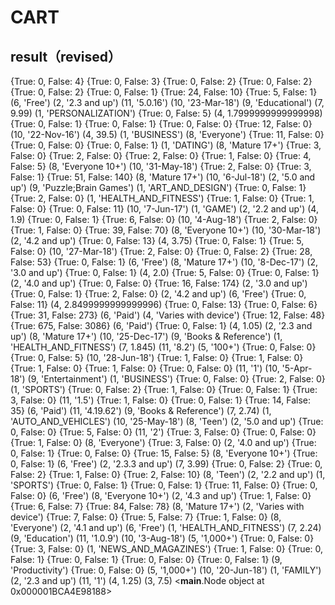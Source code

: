 # CART
## result（revised）
{True: 0, False: 4}
{True: 0, False: 3}
{True: 0, False: 2}
{True: 0, False: 2}
{True: 0, False: 2}
{True: 0, False: 1}
{True: 24, False: 10}
{True: 5, False: 1}
(6, 'Free')
(2, '2.3 and up')
(11, '5.0.16')
(10, '23-Mar-18')
(9, 'Educational')
(7, 9.99)
(1, 'PERSONALIZATION')
{True: 0, False: 5}
(4, 1.7999999999999998)
{True: 0, False: 1}
{True: 0, False: 1}
{True: 0, False: 0}
{True: 12, False: 0}
(10, '22-Nov-16')
(4, 39.5)
(1, 'BUSINESS')
(8, 'Everyone')
{True: 11, False: 0}
{True: 0, False: 0}
{True: 0, False: 1}
(1, 'DATING')
(8, 'Mature 17+')
{True: 3, False: 0}
{True: 2, False: 0}
{True: 2, False: 0}
{True: 1, False: 0}
{True: 4, False: 5}
(8, 'Everyone 10+')
(10, '31-May-18')
{True: 2, False: 0}
{True: 3, False: 1}
{True: 51, False: 140}
(8, 'Mature 17+')
(10, '6-Jul-18')
(2, '5.0 and up')
(9, 'Puzzle;Brain Games')
(1, 'ART_AND_DESIGN')
{True: 0, False: 1}
{True: 2, False: 0}
(1, 'HEALTH_AND_FITNESS')
{True: 1, False: 0}
{True: 1, False: 0}
{True: 0, False: 11}
(10, '7-Jun-17')
(1, 'GAME')
(2, '2.2 and up')
(4, 1.9)
{True: 0, False: 1}
{True: 6, False: 0}
(10, '4-Aug-18')
{True: 2, False: 0}
{True: 1, False: 0}
{True: 39, False: 70}
(8, 'Everyone 10+')
(10, '30-Mar-18')
(2, '4.2 and up')
{True: 0, False: 13}
(4, 3.75)
{True: 0, False: 1}
{True: 5, False: 0}
(10, '27-Mar-18')
{True: 2, False: 0}
{True: 0, False: 2}
{True: 28, False: 53}
{True: 0, False: 1}
(6, 'Free')
(8, 'Mature 17+')
(10, '8-Dec-17')
(2, '3.0 and up')
{True: 0, False: 1}
(4, 2.0)
{True: 5, False: 0}
{True: 0, False: 1}
(2, '4.0 and up')
{True: 0, False: 0}
{True: 16, False: 174}
(2, '3.0 and up')
{True: 0, False: 1}
{True: 2, False: 0}
(2, '4.2 and up')
(6, 'Free')
{True: 0, False: 11}
(4, 2.8499999999999996)
{True: 0, False: 13}
{True: 0, False: 6}
{True: 31, False: 273}
(6, 'Paid')
(4, 'Varies with device')
{True: 12, False: 48}
{True: 675, False: 3086}
(6, 'Paid')
{True: 0, False: 1}
(4, 1.05)
(2, '2.3 and up')
(8, 'Mature 17+')
(10, '25-Dec-17')
(9, 'Books & Reference')
(1, 'HEALTH_AND_FITNESS')
(7, 1.845)
(11, '8.2')
(5, '100+')
{True: 0, False: 0}
{True: 0, False: 5}
(10, '28-Jun-18')
{True: 1, False: 0}
{True: 1, False: 0}
{True: 1, False: 0}
{True: 1, False: 0}
{True: 0, False: 0}
(11, '1')
(10, '5-Apr-18')
(9, 'Entertainment')
(1, 'BUSINESS')
{True: 0, False: 0}
{True: 2, False: 0}
(1, 'SPORTS')
{True: 0, False: 2}
{True: 1, False: 0}
{True: 0, False: 1}
{True: 3, False: 0}
(11, '1.5')
{True: 1, False: 0}
{True: 0, False: 1}
{True: 14, False: 35}
(6, 'Paid')
(11, '4.19.62')
(9, 'Books & Reference')
(7, 2.74)
(1, 'AUTO_AND_VEHICLES')
(10, '25-May-18')
(8, 'Teen')
(2, '5.0 and up')
{True: 0, False: 0}
{True: 5, False: 0}
(11, '2')
{True: 3, False: 0}
{True: 0, False: 0}
{True: 1, False: 0}
(8, 'Everyone')
{True: 3, False: 0}
(2, '4.0 and up')
{True: 0, False: 1}
{True: 0, False: 0}
{True: 15, False: 5}
(8, 'Everyone 10+')
{True: 0, False: 1}
(6, 'Free')
(2, '2.3.3 and up')
(7, 3.99)
{True: 0, False: 2}
{True: 0, False: 2}
{True: 1, False: 0}
{True: 2, False: 10}
(8, 'Teen')
(2, '2.2 and up')
(1, 'SPORTS')
{True: 0, False: 1}
{True: 0, False: 1}
{True: 11, False: 0}
{True: 0, False: 0}
(6, 'Free')
(8, 'Everyone 10+')
(2, '4.3 and up')
{True: 1, False: 0}
{True: 6, False: 7}
{True: 84, False: 78}
(8, 'Mature 17+')
(2, 'Varies with device')
{True: 7, False: 0}
{True: 5, False: 7}
{True: 1, False: 0}
(8, 'Everyone')
(2, '4.1 and up')
(6, 'Free')
(1, 'HEALTH_AND_FITNESS')
(7, 2.24)
(9, 'Education')
(11, '1.0.9')
(10, '3-Aug-18')
(5, '1,000+')
{True: 0, False: 0}
{True: 3, False: 0}
(1, 'NEWS_AND_MAGAZINES')
{True: 1, False: 0}
{True: 0, False: 1}
{True: 0, False: 1}
{True: 0, False: 0}
{True: 0, False: 1}
(9, 'Productivity')
{True: 0, False: 0}
(5, '1,000+')
(10, '20-Jun-18')
(1, 'FAMILY')
(2, '2.3 and up')
(11, '1')
(4, 1.25)
(3, 7.5)
<__main__.Node object at 0x000001BCA4E98188>
